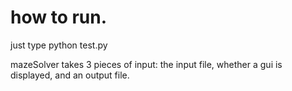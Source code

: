 # how to run.

just type python test.py

mazeSolver takes 3 pieces of input: the input file, whether a gui is displayed, and an output file.